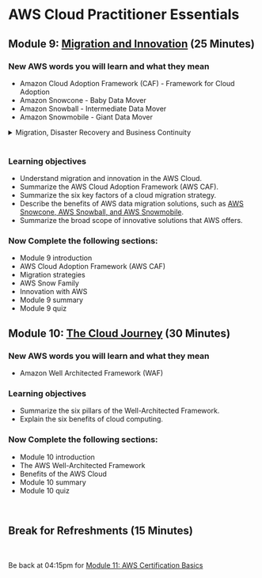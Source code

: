 # AWS Cloud Practitioner Essentials

## Module 9: [Migration and Innovation](https://mm.tt/map/2398189584) (25 Minutes)

### New AWS words you will learn and what they mean
* Amazon Cloud Adoption Framework (CAF) - Framework for Cloud Adoption
* Amazon Snowcone - Baby Data Mover
* Amazon Snowball - Intermediate Data Mover
* Amazon Snowmobile - Giant Data Mover

<details class="faq box"><summary>Migration, Disaster Recovery and Business Continuity</summary>
<p>

![image](https://user-images.githubusercontent.com/18049790/228770161-3cf685c0-f5f0-4294-8bcd-9c0d02e55838.png)

</p>
</details>
<br>

### Learning objectives
* Understand migration and innovation in the AWS Cloud.
* Summarize the AWS Cloud Adoption Framework (AWS CAF). 
* Summarize the six key factors of a cloud migration strategy.
* Describe the benefits of AWS data migration solutions, such as [AWS Snowcone, AWS Snowball, and AWS Snowmobile](https://www.awsgeek.com/AWS-Snow-Family/).
* Summarize the broad scope of innovative solutions that AWS offers.

### Now Complete the following sections:
* Module 9 introduction
* AWS Cloud Adoption Framework (AWS CAF)
* Migration strategies
* AWS Snow Family
* Innovation with AWS
* Module 9 summary
* Module 9 quiz

## Module 10: [The Cloud Journey](https://mm.tt/map/2398189641) (30 Minutes)

### New AWS words you will learn and what they mean
* Amazon Well Architected Framework (WAF)

### Learning objectives
* Summarize the six pillars of the Well-Architected Framework.  
* Explain the six benefits of cloud computing.

### Now Complete the following sections:
* Module 10 introduction
* The AWS Well-Architected Framework
* Benefits of the AWS Cloud
* Module 10 summary
* Module 10 quiz
<br>

## Break for Refreshments (15 Minutes)
<br>

Be back at 04:15pm for [Module 11: AWS Certification Basics](https://github.com/jamesbuckett/aws-cloud-practitioner-essentials/blob/main/07-seventh-time-block.md)